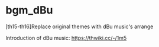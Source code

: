 # bgm_dBu

[th15-th16]Replace original themes with dBu music's arrange

Introduction of dBu music: https://thwiki.cc/-/1m5